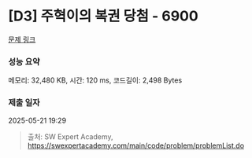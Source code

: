 # [D3] 주혁이의 복권 당첨 - 6900 

[문제 링크](https://swexpertacademy.com/main/code/problem/problemDetail.do?contestProbId=AWh4FhG6Ei4DFAXp) 

### 성능 요약

메모리: 32,480 KB, 시간: 120 ms, 코드길이: 2,498 Bytes

### 제출 일자

2025-05-21 19:29



> 출처: SW Expert Academy, https://swexpertacademy.com/main/code/problem/problemList.do